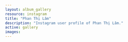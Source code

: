 ```yaml
---
layout: album_gallery
resource: instagram
title: "Phan Thị Lâm"
description: "Instagram user profile of Phan Thị Lâm."
active: gallery
images:
---
```

